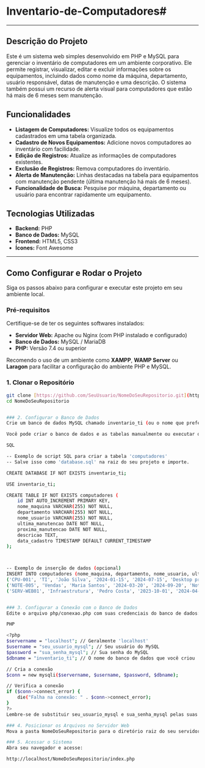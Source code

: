 # Inventario-de-Computadores# 

---

## Descrição do Projeto

Este é um sistema web simples desenvolvido em PHP e MySQL para gerenciar o inventário de computadores em um ambiente corporativo. Ele permite registrar, visualizar, editar e excluir informações sobre os equipamentos, incluindo dados como nome da máquina, departamento, usuário responsável, datas de manutenção e uma descrição. O sistema também possui um recurso de alerta visual para computadores que estão há mais de 6 meses sem manutenção.

## Funcionalidades

* **Listagem de Computadores:** Visualize todos os equipamentos cadastrados em uma tabela organizada.
* **Cadastro de Novos Equipamentos:** Adicione novos computadores ao inventário com facilidade.
* **Edição de Registros:** Atualize as informações de computadores existentes.
* **Exclusão de Registros:** Remova computadores do inventário.
* **Alerta de Manutenção:** Linhas destacadas na tabela para equipamentos com manutenção pendente (última manutenção há mais de 6 meses).
* **Funcionalidade de Busca:** Pesquise por máquina, departamento ou usuário para encontrar rapidamente um equipamento.

## Tecnologias Utilizadas

* **Backend:** PHP
* **Banco de Dados:** MySQL
* **Frontend:** HTML5, CSS3
* **Ícones:** Font Awesome

---

## Como Configurar e Rodar o Projeto

Siga os passos abaixo para configurar e executar este projeto em seu ambiente local.

### Pré-requisitos

Certifique-se de ter os seguintes softwares instalados:

* **Servidor Web:** Apache ou Nginx (com PHP instalado e configurado)
* **Banco de Dados:** MySQL / MariaDB
* **PHP:** Versão 7.4 ou superior

Recomendo o uso de um ambiente como **XAMPP**, **WAMP Server** ou **Laragon** para facilitar a configuração do ambiente PHP e MySQL.

### 1. Clonar o Repositório

```bash
git clone [https://github.com/SeuUsuario/NomeDoSeuRepositorio.git](https://github.com/SeuUsuario/NomeDoSeuRepositorio.git)
cd NomeDoSeuRepositorio


### 2. Configurar o Banco de Dados
Crie um banco de dados MySQL chamado inventario_ti (ou o nome que preferir) e importe o esquema inicial.

Você pode criar o banco de dados e as tabelas manualmente ou executar o seguinte script SQL:

SQL

-- Exemplo de script SQL para criar a tabela 'computadores'
-- Salve isso como 'database.sql' na raiz do seu projeto e importe.

CREATE DATABASE IF NOT EXISTS inventario_ti;

USE inventario_ti;

CREATE TABLE IF NOT EXISTS computadores (
    id INT AUTO_INCREMENT PRIMARY KEY,
    nome_maquina VARCHAR(255) NOT NULL,
    departamento VARCHAR(255) NOT NULL,
    nome_usuario VARCHAR(255) NOT NULL,
    ultima_manutencao DATE NOT NULL,
    proxima_manutencao DATE NOT NULL,
    descricao TEXT,
    data_cadastro TIMESTAMP DEFAULT CURRENT_TIMESTAMP
);



-- Exemplo de inserção de dados (opcional)
INSERT INTO computadores (nome_maquina, departamento, nome_usuario, ultima_manutencao, proxima_manutencao, descricao) VALUES
('CPU-001', 'TI', 'João Silva', '2024-01-15', '2024-07-15', 'Desktop principal do suporte'),
('NOTE-005', 'Vendas', 'Maria Santos', '2024-03-20', '2024-09-20', 'Notebook para apresentações'),
('SERV-WEB01', 'Infraestrutura', 'Pedro Costa', '2023-10-01', '2024-04-01', 'Servidor web da aplicação interna');


### 3. Configurar a Conexão com o Banco de Dados
Edite o arquivo php/conexao.php com suas credenciais do banco de dados:

PHP

<?php
$servername = "localhost"; // Geralmente 'localhost'
$username = "seu_usuario_mysql"; // Seu usuário do MySQL
$password = "sua_senha_mysql"; // Sua senha do MySQL
$dbname = "inventario_ti"; // O nome do banco de dados que você criou

// Cria a conexão
$conn = new mysqli($servername, $username, $password, $dbname);

// Verifica a conexão
if ($conn->connect_error) {
    die("Falha na conexão: " . $conn->connect_error);
}
?>
Lembre-se de substituir seu_usuario_mysql e sua_senha_mysql pelas suas credenciais reais.

### 4. Posicionar os Arquivos no Servidor Web
Mova a pasta NomeDoSeuRepositorio para o diretório raiz do seu servidor web (por exemplo, htdocs no XAMPP, www no WAMP ou public no Laragon).

### 5. Acessar o Sistema
Abra seu navegador e acesse:

http://localhost/NomeDoSeuRepositorio/index.php
